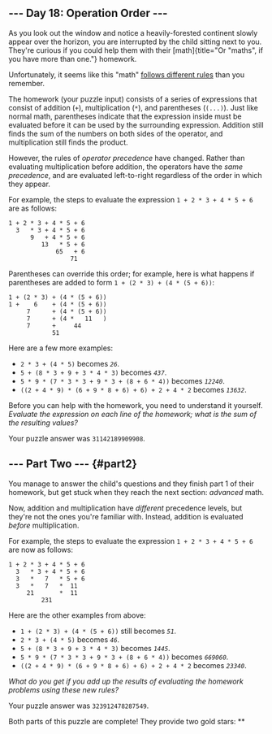 \-\-- Day 18: Operation Order \-\--
-----------------------------------

As you look out the window and notice a heavily-forested continent
slowly appear over the horizon, you are interrupted by the child sitting
next to you. They\'re curious if you could help them with their
[math]{title="Or \"maths\", if you have more than one."} homework.

Unfortunately, it seems like this \"math\" [follows different
rules](https://www.youtube.com/watch?v=3QtRK7Y2pPU&t=15) than you
remember.

The homework (your puzzle input) consists of a series of expressions
that consist of addition (`+`), multiplication (`*`), and parentheses
(`(...)`). Just like normal math, parentheses indicate that the
expression inside must be evaluated before it can be used by the
surrounding expression. Addition still finds the sum of the numbers on
both sides of the operator, and multiplication still finds the product.

However, the rules of *operator precedence* have changed. Rather than
evaluating multiplication before addition, the operators have the *same
precedence*, and are evaluated left-to-right regardless of the order in
which they appear.

For example, the steps to evaluate the expression
`1 + 2 * 3 + 4 * 5 + 6` are as follows:

    1 + 2 * 3 + 4 * 5 + 6
      3   * 3 + 4 * 5 + 6
          9   + 4 * 5 + 6
             13   * 5 + 6
                 65   + 6
                     71

Parentheses can override this order; for example, here is what happens
if parentheses are added to form `1 + (2 * 3) + (4 * (5 + 6))`:

    1 + (2 * 3) + (4 * (5 + 6))
    1 +    6    + (4 * (5 + 6))
         7      + (4 * (5 + 6))
         7      + (4 *   11   )
         7      +     44
                51

Here are a few more examples:

-   `2 * 3 + (4 * 5)` becomes *`26`*.
-   `5 + (8 * 3 + 9 + 3 * 4 * 3)` becomes *`437`*.
-   `5 * 9 * (7 * 3 * 3 + 9 * 3 + (8 + 6 * 4))` becomes *`12240`*.
-   `((2 + 4 * 9) * (6 + 9 * 8 + 6) + 6) + 2 + 4 * 2` becomes *`13632`*.

Before you can help with the homework, you need to understand it
yourself. *Evaluate the expression on each line of the homework; what is
the sum of the resulting values?*

Your puzzle answer was `31142189909908`.

\-\-- Part Two \-\-- {#part2}
--------------------

You manage to answer the child\'s questions and they finish part 1 of
their homework, but get stuck when they reach the next section:
*advanced* math.

Now, addition and multiplication have *different* precedence levels, but
they\'re not the ones you\'re familiar with. Instead, addition is
evaluated *before* multiplication.

For example, the steps to evaluate the expression
`1 + 2 * 3 + 4 * 5 + 6` are now as follows:

    1 + 2 * 3 + 4 * 5 + 6
      3   * 3 + 4 * 5 + 6
      3   *   7   * 5 + 6
      3   *   7   *  11
         21       *  11
             231

Here are the other examples from above:

-   `1 + (2 * 3) + (4 * (5 + 6))` still becomes *`51`*.
-   `2 * 3 + (4 * 5)` becomes *`46`*.
-   `5 + (8 * 3 + 9 + 3 * 4 * 3)` becomes *`1445`*.
-   `5 * 9 * (7 * 3 * 3 + 9 * 3 + (8 + 6 * 4))` becomes *`669060`*.
-   `((2 + 4 * 9) * (6 + 9 * 8 + 6) + 6) + 2 + 4 * 2` becomes *`23340`*.

*What do you get if you add up the results of evaluating the homework
problems using these new rules?*

Your puzzle answer was `323912478287549`.

Both parts of this puzzle are complete! They provide two gold stars:
\*\*

